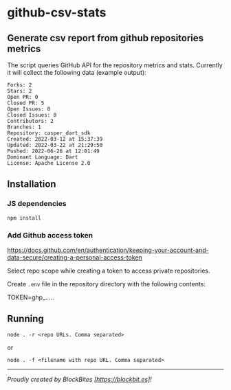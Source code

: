 # github-csv-stats
## Generate csv report from github repositories metrics

The script queries GitHub API for the repository metrics and stats. Currently it will collect the following data (example output):

```
Forks: 2
Stars: 2
Open PR: 0
Closed PR: 5
Open Issues: 0
Closed Issues: 0
Contributors: 2
Branches: 1
Repository: casper_dart_sdk
Created: 2022-03-12 at 15:37:39
Updated: 2022-03-22 at 21:29:50
Pushed: 2022-06-26 at 12:01:49
Dominant Language: Dart
License: Apache License 2.0
```

## Installation 

### JS dependencies
`npm install`

### Add Github access token
https://docs.github.com/en/authentication/keeping-your-account-and-data-secure/creating-a-personal-access-token

Select repo scope while creating a token to access private repositories.

Create `.env` file in the repository directory with the following contents:

TOKEN=ghp_.....

## Running

`node . -r <repo URLs. Comma separated>`

or

`node . -f <filename with repo URL. Comma separated>`



---

*Proudly created by BlockBites [https://blockbit.es]!*
